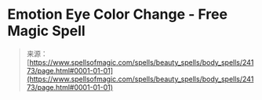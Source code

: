 <!--yml
category: 未分类
date: 2024-06-12 19:09:56
-->

# Emotion Eye Color Change - Free Magic Spell

> 来源：[https://www.spellsofmagic.com/spells/beauty_spells/body_spells/24173/page.html#0001-01-01](https://www.spellsofmagic.com/spells/beauty_spells/body_spells/24173/page.html#0001-01-01)